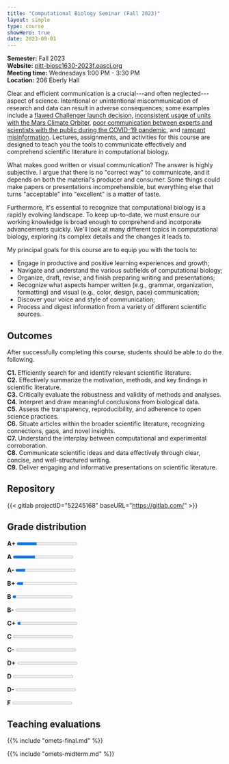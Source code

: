 ```yaml
---
title: "Computational Biology Seminar (Fall 2023)"
layout: simple
type: course
showHero: true
date: 2023-09-01
---
```



**Semester:** Fall 2023
<br>
**Website:** [pitt-biosc1630-2023f.oasci.org](https://pitt-biosc1630-2023f.oasci.org/)
<br>
**Meeting time:** Wednesdays 1:00 PM - 3:30 PM
<br>
**Location:** 206 Eberly Hall

Clear and efficient communication is a crucial---and often neglected---aspect of science.
Intentional or unintentional miscommunication of research and data can result in adverse consequences; some examples include a [flawed Challenger launch decision](https://www.britannica.com/event/Challenger-disaster), [inconsistent usage of units with the Mars Climate Orbiter](https://solarsystem.nasa.gov/missions/mars-climate-orbiter/in-depth/), [poor communication between experts and scientists with the public during the COVID-19 pandemic](https://www.weforum.org/agenda/2021/06/lessons-for-science-communication-from-the-covid-19-pandemic/), and [rampant misinformation](https://www.coe.int/en/web/campaign-free-to-speak-safe-to-learn/dealing-with-propaganda-misinformation-and-fake-news).
Lectures, assignments, and activities for this course are designed to teach you the tools to communicate effectively and comprehend scientific literature in computational biology.

What makes good written or visual communication?
The answer is highly subjective.
I argue that there is no "correct way" to communicate, and it depends on both the material's producer and consumer.
Some things could make papers or presentations incomprehensible, but everything else that turns "acceptable" into "excellent" is a matter of taste.

Furthermore, it's essential to recognize that computational biology is a rapidly evolving landscape.
To keep up-to-date, we must ensure our working knowledge is broad enough to comprehend and incorporate advancements quickly.
We'll look at many different topics in computational biology, exploring its complex details and the changes it leads to.

My principal goals for this course are to equip you with the tools to:

-   Engage in productive and positive learning experiences and growth;
-   Navigate and understand the various subfields of computational biology;
-   Organize, draft, revise, and finish preparing writing and presentations;
-   Recognize what aspects hamper written (e.g., grammar, organization, formatting) and visual (e.g., color, design, pace) communication;
-   Discover your voice and style of communication;
-   Process and digest information from a variety of different scientific sources.

## Outcomes

After successfully completing this course, students should be able to do the following.

**C1.** Efficiently search for and identify relevant scientific literature.
<br>
**C2.** Effectively summarize the motivation, methods, and key findings in scientific literature.
<br>
**C3.** Critically evaluate the robustness and validity of methods and analyses.
<br>
**C4.** Interpret and draw meaningful conclusions from biological data.
<br>
**C5.** Assess the transparency, reproducibility, and adherence to open science practices.
<br>
**C6.** Situate articles within the broader scientific literature, recognizing connections, gaps, and novel insights.
<br>
**C7.** Understand the interplay between computational and experimental corroboration.
<br>
**C8.** Communicate scientific ideas and data effectively through clear, concise, and well-structured writing.
<br>
**C9.** Deliver engaging and informative presentations on scientific literature.

## Repository

{{< gitlab projectID="52245168" baseURL="https://gitlab.com/" >}}

## Grade distribution

**A+** <progress value="7" max="21" style="--value: 4.0; --max: 4.0;"></progress>

**A** <progress value="7" max="19" style="--value: 4.0; --max: 4.0;"></progress>

**A-** <progress value="3" max="19" style="--value: 3.75; --max: 4.0;"></progress>

**B+** <progress value="2" max="19" style="--value: 3.25; --max: 4.0;"></progress>

**B** <progress value="1" max="19" style="--value: 3.0; --max: 4.0;"></progress>

**B-** <progress value="0" max="19" style="--value: 2.75; --max: 4.0;"></progress>

**C+** <progress value="1" max="19" style="--value: 2.25; --max: 4.0;"></progress>

**C** <progress value="0" max="19" style="--value: 2.20; --max: 4.0;"></progress>

**C-** <progress value="0" max="19" style="--value: 1.75; --max: 4.0;"></progress>

**D+** <progress value="0" max="19" style="--value: 1.25; --max: 4.0;"></progress>

**D** <progress value="0" max="19" style="--value: 1.00; --max: 4.0;"></progress>

**D-** <progress value="0" max="19" style="--value: 0.75; --max: 4.0;"></progress>

**F** <progress value="0" max="19" style="--value: 0; --max: 4.0;"></progress>

## Teaching evaluations

{{% include "omets-final.md" %}}

{{% include "omets-midterm.md" %}}
